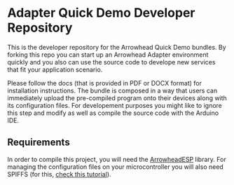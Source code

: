 # Adapter Quick Demo Developer Repository

This is the developer repository for the Arrowhead Quick Demo bundles. By forking this repo you can start up an Arrowhead Adapter environment quickly and you also can use the source code to develope new services that fit your application scenario.

Please follow the docs (that is provided in PDF or DOCX format) for installation instructions. The bundle is composed in a way that users can immediately upload the pre-compiled program onto their devices along with its configuration files. For developement purposes you might like to ignore this step and modify as well as compile the source code with the Arduino IDE.

## Requirements

In order to compile this project, you will need the [ArrowheadESP](https://github.com/arrowhead-f/ArrowheadESP) library. For managing the configuration files on your microcontroller you will also need SPIFFS (for this, [check this tutorial](https://randomnerdtutorials.com/install-esp8266-filesystem-uploader-arduino-ide/)).

